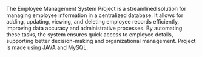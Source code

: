 The Employee Management System Project is a streamlined solution for managing employee information in a centralized database. It allows for adding, updating, viewing, and deleting employee records efficiently, improving data accuracy and administrative processes. By automating these tasks, the system ensures quick access to employee details, supporting better decision-making and organizational management.
Project is made using JAVA and MySQL.
